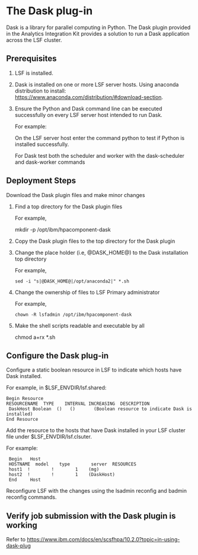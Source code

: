 # The Dask plug-in
Dask is a library for parallel computing in Python. The Dask plugin provided in the Analytics Integration Kit provides a solution to run a Dask application across the LSF cluster.

 
## Prerequisites
1) LSF is installed.

2) Dask is installed on one or more LSF server hosts.
   Using anaconda distribution to install: https://www.anaconda.com/distribution/#download-section.
   
3) Ensure the Python and Dask command line can be executed successfully on every LSF server host intended to run Dask.

   For example:
   
   On the LSF server host enter the command python to test if Python is installed successfully.
   
   For Dask test both the scheduler and worker with the dask-scheduler and dask-worker commands
   
## Deployment Steps

Download the Dask plugin files and make minor changes

1) Find a top directory for the Dask plugin files
   
   For example,
   
     mkdir -p /opt/ibm/hpacomponent-dask
   
2) Copy the Dask plugin files to the top directory for the Dask plugin
             
3) Change the place holder (i.e, @DASK_HOME@) to the Dask installation top directory

   For example,
   
       sed -i "s|@DASK_HOME@|/opt/anaconda2|" *.sh

4) Change the ownership of files to LSF Primary administrator

   For example,
   
       chown -R lsfadmin /opt/ibm/hpacomponent-dask

5) Make the shell scripts readable and executable by all

    chmod a+rx *.sh
    

## Configure the Dask plug-in

Configure a static boolean resource in LSF to indicate which hosts have Dask installed.

For example, in $LSF_ENVDIR/lsf.shared:

    Begin Resource
    RESOURCENAME  TYPE    INTERVAL INCREASING  DESCRIPTION
     DaskHost Boolean  ()   ()       (Boolean resource to indicate Dask is installed)
    End Resource

Add the resource to the hosts that have Dask installed in your LSF cluster file under $LSF_ENVDIR/lsf.clsuter.<clustername>

For example:

     Begin   Host
     HOSTNAME  model    type        server  RESOURCES   
     host1  !        !        1    (mg)
     host2  !        !        1    (DaskHost)
     End     Host

Reconfigure LSF with the changes using the lsadmin reconfig and badmin reconfig commands.

## Verify job submission with the Dask plugin is working
Refer to https://www.ibm.com/docs/en/scsfhpa/10.2.0?topic=in-using-dask-plug

